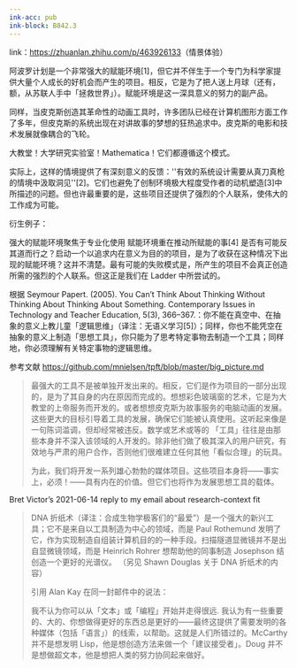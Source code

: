 ```yaml
---
ink-acc: pub
ink-block: B842.3
---
```


link：<https://zhuanlan.zhihu.com/p/463926133>（情景体验）

阿波罗计划是一个非常强大的赋能环境[1]，但它并不伴生于一个专门为科学家提供大量个人成长的好机会而产生的项目。相反，它是为了把人送上月球（还有，额，从苏联人手中「拯救世界」）。赋能环境是这一深具意义的努力的副产品。

同样，当皮克斯创造其革命性的动画工具时，许多团队已经在计算机图形方面工作了多年，但皮克斯的系统出现在对讲故事的梦想的狂热追求中。皮克斯的电影和技术发展就像耦合的飞轮。

大教堂！大学研究实验室！Mathematica！它们都遵循这个模式。

实际上，这样的情境提供了有深刻意义的反馈：''有效的系统设计需要从真刀真枪的情境中汲取洞见''[2]。它们也避免了创制环境极大程度受作者的动机塑造[3]中所描述的问题。但也许最重要的是，这些项目还提供了强烈的个人联系，使伟大的工作成为可能。

衍生例子：

强大的赋能环境聚焦于专业化使用
赋能环境重在推动所赋能的事[4]
是否有可能反其道而行之？启动一个以追求内在意义为目的的项目，是为了收获在这种情况下出现的赋能环境？这并不清楚。最有可能的失败模式是，所产生的项目不会真正创造所需的强烈的个人联系。但这正是我们在 Ladder 中所尝试的。

根据 Seymour Papert. (2005). You Can’t Think About Thinking Without Thinking About Thinking About Something. Contemporary Issues in Technology and Teacher Education, 5(3), 366–367.：你不能在真空中、在抽象的意义上教儿童「逻辑思维」（译注：无语义学习[5]）；同样，你也不能凭空在抽象的意义上制造「思想工具」，你只能为了思考特定事物去制造一个工具；同样地，你必须理解有关特定事物的逻辑思维。


参考文献
<https://github.com/mnielsen/tpft/blob/master/big_picture.md>


> 最强大的工具不是被单独开发出来的。相反，它们是作为项目的一部分出现的，是为了其自身的内在原因而完成的。想想彩色玻璃窗的艺术，它是为大教堂的上帝服务而开发的。或者想想皮克斯为故事服务的电脑动画的发展。这些更大的目标引导着工具的发展，确保它们能被认真使用。这听起来像是一句陈词滥调，但却经常被违反。数学或艺术或等的 「工具」往往是由那些本身并不深入该领域的人开发的。除非他们做了极其深入的用户研究，有效地与严肃的用户合作，否则他们很难建立任何其他「看似合理」的玩具。
> 
> 为此，我们将开发一系列雄心勃勃的媒体项目。这些项目本身将——事实上，必须！——具有内在的价值。但它们也将作为发展思想工具的载体。

Bret Victor’s 2021-06-14 reply to my email about research-context fit


> DNA 折纸术（译注：合成生物学极客们的“最爱”）是一个强大的新兴工具；它不是来自以工具制造为中心的领域，而是 Paul Rothemund 发明了它，作为实现制造自组装计算机目的的一种手段。扫描隧道显微镜并不是出自显微镜领域，而是 Heinrich Rohrer 想帮助他的同事制造 Josephson 结创造一个更好的光谱仪。
> （另见 Shawn Douglas 关于 DNA 折纸术的内容）
>
> 引用 Alan Kay 在同一封邮件中的说法：
>
> 我不认为你可以从「文本」或「编程」开始并走得很远. 我认为有一些重要的、大的、你想做得更好的东西总是更好的——最终这提供了需要发明的各种媒体（包括「语言」）的线索，以帮助。这就是人们所错过的。McCarthy 并不是想发明 Lisp，他是想创造方法来做一个「建议接受者」。Doug 并不是想做超文本，他是想把人类的努力协同起来做好。

